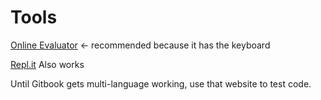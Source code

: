 Tools
=====

[Online Evaluator](https://ngn.github.io/apl/web/index.html) <- recommended because it has the keyboard

[Repl.it](http://repl.it/languages/APL) Also works

Until Gitbook gets multi-language working, use that website to test code.